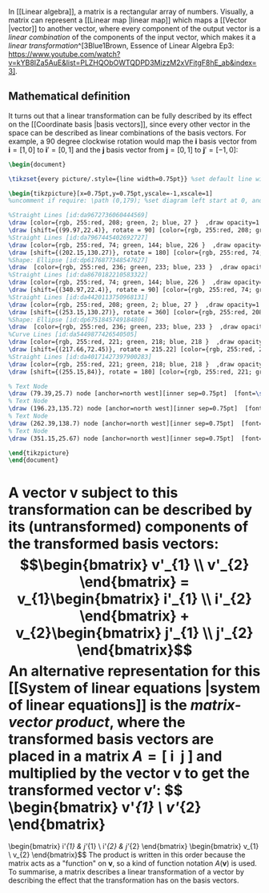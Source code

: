 In [[Linear algebra]], a matrix is a rectangular array of numbers. Visually, a matrix can represent a [[Linear map |linear map]] which maps a [[Vector |vector]] to another vector, where every component of the output vector is a _linear combination_ of the components of the input vector, which makes it a _linear transformation_^[3Blue1Brown, Essence of Linear Algebra Ep3: https://www.youtube.com/watch?v=kYB8IZa5AuE&list=PLZHQObOWTQDPD3MizzM2xVFitgF8hE_ab&index=3].

## Mathematical definition
It turns out that a linear transformation can be fully described by its effect on the [[Coordinate basis |basis vectors]], since every other vector in the space can be described as linear combinations of the basis vectors. For example, a 90 degree clockwise rotation would map the $\mathbf{i}$ basis vector from $\mathbf{i}=[1,0]$ to $\mathbf{i}'=[0,1]$ and the $\mathbf{j}$ basis vector from $\mathbf{j}=[0,1]$ to $\mathbf{j}'=[-1,0]$:

```tikz
\begin{document}

\tikzset{every picture/.style={line width=0.75pt}} %set default line width to 0.75pt        

\begin{tikzpicture}[x=0.75pt,y=0.75pt,yscale=-1,xscale=1]
%uncomment if require: \path (0,179); %set diagram left start at 0, and has height of 179

%Straight Lines [id:da9672736060444569] 
\draw [color={rgb, 255:red, 208; green, 2; blue, 27 }  ,draw opacity=1 ]   (99.97,130.27) -- (99.97,24.4) ;
\draw [shift={(99.97,22.4)}, rotate = 90] [color={rgb, 255:red, 208; green, 2; blue, 27 }  ,draw opacity=1 ][line width=0.75]    (8.74,-2.63) .. controls (5.56,-1.12) and (2.65,-0.24) .. (0,0) .. controls (2.65,0.24) and (5.56,1.12) .. (8.74,2.63)   ;
%Straight Lines [id:da7967445402692727] 
\draw [color={rgb, 255:red, 74; green, 144; blue, 226 }  ,draw opacity=1 ]   (99.97,130.27) -- (200.15,130.27) ;
\draw [shift={(202.15,130.27)}, rotate = 180] [color={rgb, 255:red, 74; green, 144; blue, 226 }  ,draw opacity=1 ][line width=0.75]    (8.74,-2.63) .. controls (5.56,-1.12) and (2.65,-0.24) .. (0,0) .. controls (2.65,0.24) and (5.56,1.12) .. (8.74,2.63)   ;
%Shape: Ellipse [id:dp6176877348547627] 
\draw  [color={rgb, 255:red, 236; green, 233; blue, 233 }  ,draw opacity=1 ][fill={rgb, 255:red, 236; green, 233; blue, 233 }  ,fill opacity=1 ] (97.51,130.27) .. controls (97.51,128.91) and (98.61,127.81) .. (99.97,127.81) .. controls (101.32,127.81) and (102.42,128.91) .. (102.42,130.27) .. controls (102.42,131.63) and (101.32,132.72) .. (99.97,132.72) .. controls (98.61,132.72) and (97.51,131.63) .. (97.51,130.27) -- cycle ;
%Straight Lines [id:da8670182210583322] 
\draw [color={rgb, 255:red, 74; green, 144; blue, 226 }  ,draw opacity=1 ]   (340.97,130.27) -- (340.97,24.4) ;
\draw [shift={(340.97,22.4)}, rotate = 90] [color={rgb, 255:red, 74; green, 144; blue, 226 }  ,draw opacity=1 ][line width=0.75]    (8.74,-2.63) .. controls (5.56,-1.12) and (2.65,-0.24) .. (0,0) .. controls (2.65,0.24) and (5.56,1.12) .. (8.74,2.63)   ;
%Straight Lines [id:da4420113750968131] 
\draw [color={rgb, 255:red, 208; green, 2; blue, 27 }  ,draw opacity=1 ]   (340.97,130.27) -- (255.15,130.27) ;
\draw [shift={(253.15,130.27)}, rotate = 360] [color={rgb, 255:red, 208; green, 2; blue, 27 }  ,draw opacity=1 ][line width=0.75]    (8.74,-2.63) .. controls (5.56,-1.12) and (2.65,-0.24) .. (0,0) .. controls (2.65,0.24) and (5.56,1.12) .. (8.74,2.63)   ;
%Shape: Ellipse [id:dp6751845749184806] 
\draw  [color={rgb, 255:red, 236; green, 233; blue, 233 }  ,draw opacity=1 ][fill={rgb, 255:red, 236; green, 233; blue, 233 }  ,fill opacity=1 ] (338.51,130.27) .. controls (338.51,128.91) and (339.61,127.81) .. (340.97,127.81) .. controls (342.32,127.81) and (343.42,128.91) .. (343.42,130.27) .. controls (343.42,131.63) and (342.32,132.72) .. (340.97,132.72) .. controls (339.61,132.72) and (338.51,131.63) .. (338.51,130.27) -- cycle ;
%Curve Lines [id:da5449877426540505] 
\draw [color={rgb, 255:red, 221; green, 218; blue, 218 }  ,draw opacity=1 ]   (228.83,70.96) .. controls (240.75,65) and (235.54,47.87) .. (222.87,47.87) .. controls (210.71,47.87) and (205.42,62.28) .. (216.22,71.35) ;
\draw [shift={(217.66,72.45)}, rotate = 215.22] [color={rgb, 255:red, 221; green, 218; blue, 218 }  ,draw opacity=1 ][line width=0.75]    (6.56,-1.97) .. controls (4.17,-0.84) and (1.99,-0.18) .. (0,0) .. controls (1.99,0.18) and (4.17,0.84) .. (6.56,1.97)   ;
%Straight Lines [id:da40171427397900283] 
\draw [color={rgb, 255:red, 221; green, 218; blue, 218 }  ,draw opacity=1 ]   (200,82.5) -- (247.15,82.5)(200,85.5) -- (247.15,85.5) ;
\draw [shift={(255.15,84)}, rotate = 180] [color={rgb, 255:red, 221; green, 218; blue, 218 }  ,draw opacity=1 ][line width=0.75]    (10.93,-3.29) .. controls (6.95,-1.4) and (3.31,-0.3) .. (0,0) .. controls (3.31,0.3) and (6.95,1.4) .. (10.93,3.29)   ;

% Text Node
\draw (79.39,25.7) node [anchor=north west][inner sep=0.75pt]  [font=\small,color={rgb, 255:red, 208; green, 2; blue, 27 }  ,opacity=1 ]  {$\mathbf{j}$};
% Text Node
\draw (196.23,135.72) node [anchor=north west][inner sep=0.75pt]  [font=\small,color={rgb, 255:red, 74; green, 144; blue, 226 }  ,opacity=1 ]  {$\mathbf{i}$};
% Text Node
\draw (262.39,138.7) node [anchor=north west][inner sep=0.75pt]  [font=\small,color={rgb, 255:red, 208; green, 2; blue, 27 }  ,opacity=1 ]  {$\mathbf{j} '$};
% Text Node
\draw (351.15,25.67) node [anchor=north west][inner sep=0.75pt]  [font=\small,color={rgb, 255:red, 74; green, 144; blue, 226 }  ,opacity=1 ]  {$\mathbf{i} '$};

\end{tikzpicture}
\end{document}
```

A vector $\mathbf{v}$ subject to this transformation can be described by its (untransformed) components of the transformed basis vectors:
$$\begin{bmatrix} v'_{1} \\ v'_{2} \end{bmatrix} = 
v_{1}\begin{bmatrix} i'_{1} \\ i'_{2} \end{bmatrix} + 
v_{2}\begin{bmatrix} j'_{1} \\ j'_{2} \end{bmatrix}$$
An alternative representation for this [[System of linear equations |system of linear equations]] is the _matrix-vector product_, where the transformed basis vectors are placed in a matrix $A=[~\mathbf{i}~ ~\mathbf{j}~]$ and multiplied by the vector $\mathbf{v}$ to get the transformed vector $\mathbf{v}'$:
$$
\begin{bmatrix}
v'_{1} \\
v'_{2}
\end{bmatrix}
=
\begin{bmatrix}
i'_{1} & j'_{1} \\
i'_{2} & j'_{2}
\end{bmatrix}
\begin{bmatrix}
v_{1} \\
v_{2}
\end{bmatrix}$$
The product is written in this order because the matrix acts as a "function" on $\mathbf{v}$, so a kind of function notation $A(\mathbf{v})$ is used. To summarise, a matrix describes a linear transformation of a vector by describing the effect that the transformation has on the basis vectors.